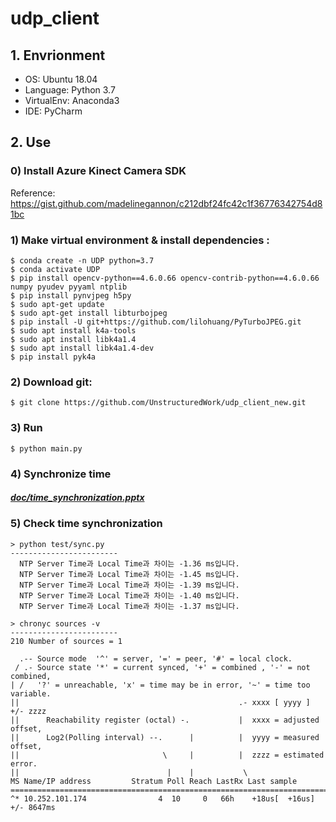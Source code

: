 # udp_client 
## 1. Envrionment
  - OS: Ubuntu 18.04
  - Language: Python 3.7
  - VirtualEnv: Anaconda3
  - IDE: PyCharm

## 2. Use

  ### 0) Install Azure Kinect Camera SDK
  Reference: https://gist.github.com/madelinegannon/c212dbf24fc42c1f36776342754d81bc

  ### 1) Make virtual environment & install dependencies :
    $ conda create -n UDP python=3.7
    $ conda activate UDP
    $ pip install opencv-python==4.6.0.66 opencv-contrib-python==4.6.0.66 numpy pyudev pyyaml ntplib 
    $ pip install pynvjpeg h5py
    $ sudo apt-get update
    $ sudo apt-get install libturbojpeg
    $ pip install -U git+https://github.com/lilohuang/PyTurboJPEG.git
    $ sudo apt install k4a-tools
    $ sudo apt install libk4a1.4
    $ sudo apt install libk4a1.4-dev
    $ pip install pyk4a

  ### 2) Download git:
    $ git clone https://github.com/UnstructuredWork/udp_client_new.git

  ### 3) Run
    $ python main.py
 
  ### 4) Synchronize time
  ##### [doc/time_synchronization.pptx](doc/time_synchronization.pptx)

  ### 5) Check time synchronization
    > python test/sync.py
    ------------------------
      NTP Server Time과 Local Time과 차이는 -1.36 ms입니다.
      NTP Server Time과 Local Time과 차이는 -1.45 ms입니다.
      NTP Server Time과 Local Time과 차이는 -1.39 ms입니다.
      NTP Server Time과 Local Time과 차이는 -1.40 ms입니다.
      NTP Server Time과 Local Time과 차이는 -1.37 ms입니다.
    
    > chronyc sources -v
    ------------------------
    210 Number of sources = 1
    
      .-- Source mode  '^' = server, '=' = peer, '#' = local clock.
     / .- Source state '*' = current synced, '+' = combined , '-' = not combined,
    | /   '?' = unreachable, 'x' = time may be in error, '~' = time too variable.
    ||                                                 .- xxxx [ yyyy ] +/- zzzz
    ||      Reachability register (octal) -.           |  xxxx = adjusted offset,
    ||      Log2(Polling interval) --.      |          |  yyyy = measured offset,
    ||                                \     |          |  zzzz = estimated error.
    ||                                 |    |           \
    MS Name/IP address         Stratum Poll Reach LastRx Last sample               
    ===============================================================================
    ^* 10.252.101.174                4  10     0   66h    +18us[  +16us] +/- 8647ms
